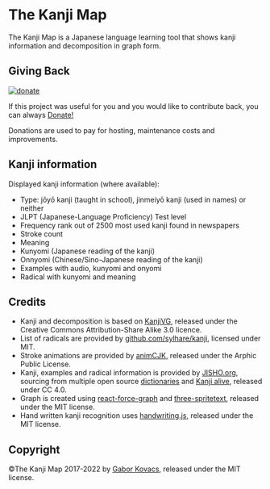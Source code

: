# The Kanji Map

The Kanji Map is a Japanese language learning tool that shows kanji information and decomposition in graph form.

## Giving Back

[![donate](https://www.paypalobjects.com/en_US/i/btn/btn_donate_SM.gif)](https://www.paypal.com/donate?hosted_button_id=U867B8RRZUN7E)

If this project was useful for you and you would like to contribute back, you can always [Donate!](https://www.paypal.com/donate?hosted_button_id=U867B8RRZUN7E)

Donations are used to pay for hosting, maintenance costs and improvements.

## Kanji information

Displayed kanji information (where available):

- Type: jōyō kanji (taught in school), jinmeiyō kanji (used in names) or neither
- JLPT (Japanese-Language Proficiency) Test level</li>
- Frequency rank out of 2500 most used kanji found in newspapers
- Stroke count
- Meaning
- Kunyomi (Japanese reading of the kanji)
- Onnyomi (Chinese/Sino-Japanese reading of the kanji)
- Examples with audio, kunyomi and onyomi
- Radical with kunyomi and meaning

## Credits

- Kanji and decomposition is based on [KanjiVG](https://github.com/KanjiVG/kanjivg), released under the Creative Commons Attribution-Share Alike 3.0 licence.
- List of radicals are provided by [github.com/sylhare/kanji](https://github.com/sylhare/kanji), licensed under MIT.
- Stroke animations are provided by [animCJK](https://github.com/parsimonhi/animCJK), released under the Arphic Public License.
- Kanji, examples and radical information is provided by [JISHO.org](https://jisho.org), sourcing from multiple open source [dictionaries](https://jisho.org/about) and [Kanji alive](https://kanjialive.com/), released under CC 4.0.
- Graph is created using [react-force-graph](https://github.com/vasturiano/react-force-graph) and [three-spritetext](https://github.com/vasturiano/three-spritetext), released under the MIT license.
- Hand written kanji recognition uses [handwriting.js](https://github.com/ChenYuHo/handwriting.js), released under the MIT license.

## Copyright

©The Kanji Map 2017-2022 by [Gabor Kovacs](https://drgaborkovacs.com/index_en.html), released under the MIT license.
